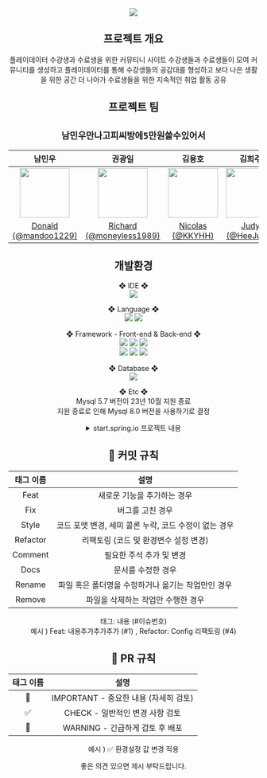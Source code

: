 <div align="center">
<img src="https://capsule-render.vercel.app/api?type=rounded&color=gradient&customColorList=0,5,6&height=200&section=header&text=PLAYGROUND&fontSize=70" />

<h2>프로젝트 개요</h2>
플레이데이터 수강생과 수료생을 위한 커뮤티니 사이트  
수강생들과 수료생들이 모여 커뮤니티를 생성하고 플레이데이터를 통해   
수강생들의 공감대를 형성하고 보다 나은 생활을 위한 공간    
더 나아가 수료생들을 위한 지속적인 취업 활동 공유

<br>

<h2>프로젝트 팀</h2>
<h2><code>남민우만나고피씨방에5만원쓸수있어서</code></h2>

|                                                               남민우                                                               |                                                               권광일                                                               |                                                               김용호                                                               |                                                              김희주                                                               |                                                              남정현                                                               |      유수빈      |  
|:-------------------------------------------------------------------------------------------------------------------------------:|:-------------------------------------------------------------------------------------------------------------------------------:|:-------------------------------------------------------------------------------------------------------------------------------:|:------------------------------------------------------------------------------------------------------------------------------:|:------------------------------------------------------------------------------------------------------------------------------:|:-------------:|
| <img src="https://user-images.githubusercontent.com/48994100/233946147-db2cd31d-12d0-4b74-a3dd-804a44cf071c.png" width="100" /> | <img src="https://user-images.githubusercontent.com/48994100/233946014-cf30c208-ae30-4efb-a00c-77f901e6dbb9.png" width="100" /> | <img src="https://user-images.githubusercontent.com/48994100/233945902-a37dd21f-8b52-4562-8a47-e7ae77a4704e.png" width="100" /> | <img src="https://user-images.githubusercontent.com/48994100/233944309-7d6b86e6-bb21-48a7-b621-b7a0d2924e82.png" width="100"/> | <img src="https://user-images.githubusercontent.com/48994100/233943872-6613d356-4578-412a-bbd8-6c291cdb5610.png" width="100"/> |               |
|                                     [Donald  (@mandoo1229)](https://github.com/mandoo1229)                                      |                              [Richard (@moneyless1989)](https://github.com/moneyless1989)                              |                                      [Nicolas (@KKYHH)](https://github.com/KKYHH)                                       |                                      [Judy (@HeeJu23)](https://github.com/HeeJu23)                                       |                                       [Jay (@jaynamm)](https://github.com/jaynamm)                                        | [Amelia ()]() |


<h2>개발환경</h2>

❖ IDE ❖ <br>
<img src="https://img.shields.io/badge/IntelliJ IDEA Communit-000000?style=flat&logo=intellijidea&logoColor=white"/>

❖ Language ❖ <br>
<img src="https://img.shields.io/badge/Java-3399FF?style=flat&logo=java&logoColor=white"/>
<img src="https://img.shields.io/badge/OpenJDK 17-FFFFFF?style=flat&logo=java&logoColor=black"/>

❖ Framework - Front-end & Back-end ❖ <br>
<img src="https://img.shields.io/badge/Node.js v19.9.0-339933?style=flat&logo=node.js&logoColor=white"/>
<img src="https://img.shields.io/badge/React-61DAFB?style=flat&logo=react&logoColor=black"/>
<img src="https://img.shields.io/badge/npm v9.6.3-CB3837?style=flat&logo=npm&logoColor=white"/>
<br>
<img src="https://img.shields.io/badge/Spring Boot 3.0.5-6DB33F?style=flat&logo=springboot&logoColor=white"/>
<img src="https://img.shields.io/badge/Spring Security-6DB33F?style=flat&logo=springsecurity&logoColor=white"/>
<img src="https://img.shields.io/badge/Gradle-02303A?style=flat&logo=gradle&logoColor=white"/>

❖ Database ❖ <br>
<img src="https://img.shields.io/badge/Mysql 8.0.32-4479A1?style=flat&logo=mysql&logoColor=white"/>

❖ Etc ❖ <br>
Mysql 5.7 버전이 23년 10월 지원 종료<br>지원 종료로 인해 Mysql 8.0 버전을 사용하기로 결정

<details>
  <summary>start.spring.io 프로젝트 내용</summary>
  <div markdown="1">
    <img width="889" alt="springbootinit" src="https://user-images.githubusercontent.com/48994100/232404385-8fd43fc7-8efb-4215-90fc-fb3ed4074b44.png">
  </div>
</details>

<h2>🤝 커밋 규칙</h2>

|   태그 이름    |                설명                |
|:----------:|:--------------------------------:|
|    Feat    |         새로운 기능을 추가하는 경우          |
|    Fix     |            버그를 고친 경우             |
|   Style    | 코드 포맷 변경, 세미 콜론 누락, 코드 수정이 없는 경우 |
|  Refactor  |      리팩토링 (코드 및 환경변수 설정 변경)      |
|  Comment   |          필요한 주석 추가 및 변경          |
|    Docs    |            문서를 수정한 경우            |
|   Rename   |   파일 혹은 폴더명을 수정하거나 옮기는 작업만인 경우   |
|   Remove   |       파일을 삭제하는 작업만 수행한 경우        |


태그: 내용 (#이슈번호)  
예시 ) Feat: 내용추가추가추가 (#1) , Refactor: Config 리팩토링 (#4)

<h2> 🤝 PR 규칙 </h2>

| 태그 이름  |             설명              |
|:------:|:---------------------------:|
|   🌟   | IMPORTANT - 중요한 내용 (자세히 검토) |
|   ✅    |    CHECK - 일반적인 변경 사항 검토    |
|   🚨   |   WARNING - 긴급하게 검토 후 배포    |

예시 ) ✅ 환경설정 값 변경 적용

좋은 의견 있으면 제시 부탁드립니다.

</div>
